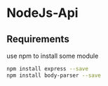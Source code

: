 # NodeJs-Api

## Requirements
use npm to install some module
``` bash
npm install express --save
npm install body-parser --save
```